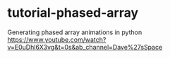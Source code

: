 # tutorial-phased-array
Generating phased array animations in python
https://www.youtube.com/watch?v=E0uDhl6X3vg&t=0s&ab_channel=Dave%27sSpace
